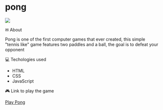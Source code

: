 # pong

<img src="https://i.imgur.com/zZ0GODi.png" />

✉ About

Pong is one of the first computer games that ever created, this simple "tennis like" game features two paddles and a ball, the goal is to defeat your opponent

💻 Techologies used

- HTML
- CSS
- JavaScript

🎮 Link to play the game

[Play Pong](https://pong-al.vercel.app)
